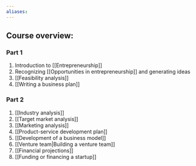```yaml
---
aliases:
---
```

## Course overview:
### Part 1
1. Introduction to [[Entrepreneurship]]
2. Recognizing [[Opportunities in entrepreneurship]] and generating ideas
3. [[Feasibility analysis]]
4. [[Writing a business plan]]
### Part 2
1. [[Industry analysis]]
2. [[Target market analysis]]
3. [[Marketing analysis]]
4. [[Product-service development plan]]
5. [[Development of a business model]]
6. [[Venture team|Building a venture team]]
7. [[Financial projections]]
8. [[Funding or financing a startup]]